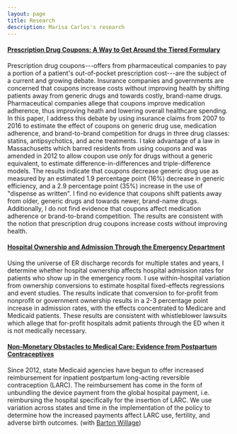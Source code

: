 ```yaml
---
layout: page
title: Research
description: Marisa Carlos's research
---
```



#### <u>Prescription Drug Coupons: A Way to Get Around the Tiered Formulary</u>
Prescription drug coupons---offers from pharmaceutical companies to pay a portion of a patient's out-of-pocket prescription cost---are the subject of a current and growing debate. Insurance companies and governments are concerned that coupons increase costs without improving health by shifting patients away from generic drugs and towards costly, brand-name drugs. Pharmaceutical companies allege that coupons improve medication adherence, thus improving heath and lowering overall healthcare spending. In this paper, I address this debate by using insurance claims from 2007 to 2016 to estimate the effect of coupons on generic drug use, medication adherence, and brand-to-brand competition for drugs in three drug classes: statins, antipsychotics, and acne treatments. I take advantage of a law in Massachusetts which barred residents from using coupons and was amended in 2012 to allow coupon use *only* for drugs without a generic equivalent, to estimate difference-in-differences and triple-difference models. The results indicate that coupons decrease generic drug use as measured by an estimated 1.9 percentage point (16%) decrease in generic efficiency, and a 2.9 percentage point (35%) increase in the use of "dispense as written". I find no evidence that coupons shift patients away from older, generic drugs and towards newer, brand-name drugs. Additionally, I do not find evidence that coupons affect medication adherence or brand-to-brand competition. The results are consistent with the notion that prescription drug coupons increase costs without improving health. 
<br>

#### <u> Hospital Ownership and Admission Through the Emergency Department </u>
Using the universe of ER discharge records for multiple states and years, I determine whether hospital ownership affects hospital admission rates for patients who show up in
the emergency room. I use within-hospital variation from ownership conversions to estimate hospital fixed-effects regressions and event studies. The results indicate that
conversion to for-profit from nonprofit or government ownership results in a 2-3 percentage point increase in admission rates, with the effects concentrated to Medicare
and Medicaid patients. These results are consistent with whistleblower lawsuits which allege that for-profit hospitals admit patients through the ED when it is not medically
necessary.
<br>

#### <u>Non-Monetary Obstacles to Medical Care: Evidence from Postpartum Contraceptives</u>
Since 2012, state Medicaid agencies have begun to offer increased reimbursement for inpatient postpartum long-acting reversible contraception (LARC). The reimbursement
has come in the form of unbundling the device payment from the global hospital payment, i.e. reimbursing the hospital specifically for the insertion of LARC. We use variation across states and time in the implementation of the policy to determine how the increased payments affect LARC use, fertility, and adverse birth outcomes. (with [Barton Willage](https://bjwillage.github.io/))



